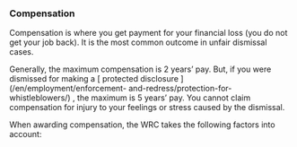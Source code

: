 ###  Compensation

Compensation is where you get payment for your financial loss (you do not get
your job back). It is the most common outcome in unfair dismissal cases.

Generally, the maximum compensation is 2 years’ pay. But, if you were
dismissed for making a [ protected disclosure ](/en/employment/enforcement-
and-redress/protection-for-whistleblowers/) , the maximum is 5 years’ pay. You
cannot claim compensation for injury to your feelings or stress caused by the
dismissal.

When awarding compensation, the WRC takes the following factors into account:
